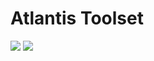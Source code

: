 # Atlantis Toolset

[//]: # 'VERSIONS'

<img src="https://img.shields.io/static/v1?style=for-the-badge&url=https%3A%2Fnpmjs.com%2Fpackage%2F%40atls%2Fcode-service&label=%40atls%2Fcode-service&message=0.0.17&labelColor=ECEEF5&color=D7DCEB"> <img src="https://img.shields.io/static/v1?style=for-the-badge&url=https%3A%2Fnpmjs.com%2Fpackage%2F%40atls%2Fschematics&label=%40atls%2Fschematics&message=0.0.13&labelColor=ECEEF5&color=D7DCEB">

[//]: # 'VERSIONS'
